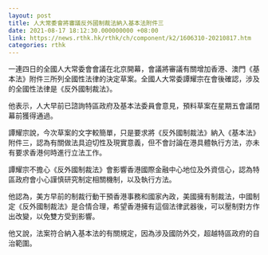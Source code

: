 ```yaml
---
layout: post
title: 人大常委會將審議反外國制裁法納入基本法附件三
date: 2021-08-17 18:12:30.000000000 +08:00
link: https://news.rthk.hk/rthk/ch/component/k2/1606310-20210817.htm
categories: rthk
---
```


一連四日的全國人大常委會會議在北京開幕，​​會議將審議有關增加香港、澳門《基本法》附件三所列全國性法律的決定草案。全國人大常委譚耀宗在會後確認，涉及的全國性法律是《反外國制裁法》。

他表示，人大早前已諮詢特區政府及基本法委員會意見，預料草案在星期五會議閉幕前獲得通過。

譚耀宗說，今次草案的文字較簡單，只是要求將《反外國制裁法》納入《基本法》附件三，認為有關做法具迫切性及現實意義，但不會討論在港具體執行方法，亦未有要求香港何時進行立法工作。

譚耀宗不擔心《反外國制裁法》會影響香港國際金融中心地位及外資信心，認為特區政府會小心謹慎研究制定相關機制，以及執行方法。

他認為，美方早前的制裁行動干預香港事務和國家內政，美國擁有制裁法，中國制定《反外國制裁法》是合情合理，希望香港擁有這個法律武器後，可以壓制對方作出改變，以免雙方受到影響。

他又說，法案符合納入基本法的有關規定，因為涉及國防外交，超越特區政府的自治範圍。
